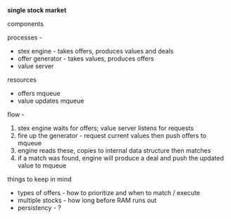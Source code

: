 

**single stock market**

components

processes - 
- stex engine - takes offers, produces values and deals
- offer generator - takes values, produces offers
- value server

resources
- offers mqueue
- value updates mqueue

flow - 
1. stex engine waits for offers; value server listens for requests
2. fire up the generator - request current values then push offers to mqueue
3. engine reads these, copies to internal data structure then matches
4. if a match was found, engine will produce a deal and push the updated value to mqueue

things to keep in mind
- types of offers - how to prioritize and when to match / execute
- multiple stocks - how long before RAM runs out
- persistency - ?



